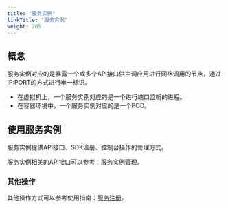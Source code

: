 ```yaml
---
title: "服务实例"
linkTitle: "服务实例"
weight: 205
---
```


## 概念

服务实例对应的是暴露一个或多个API接口供主调应用进行网络调用的节点，通过IP:PORT的方式进行唯一标识。

- 在虚拟机上，一个服务实例对应的是一个进行端口监听的进程。
- 在容器环境中，一个服务实例对应的是一个POD。

## 使用服务实例

服务实例提供API接口、SDK注册、控制台操作的管理方式。

服务实例相关的API接口可以参考：[服务实例管理](/docs/参考文档/接口文档/open_api/)。

### 其他操作

其他操作方式可以参考使用指南：[服务注册](/docs/使用指南/服务管理/服务注册/)。